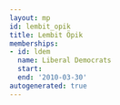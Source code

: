 ```yaml
---
layout: mp
id: lembit_opik
title: Lembit Öpik
memberships:
- id: ldem
  name: Liberal Democrats
  start: 
  end: '2010-03-30'
autogenerated: true
---
```

